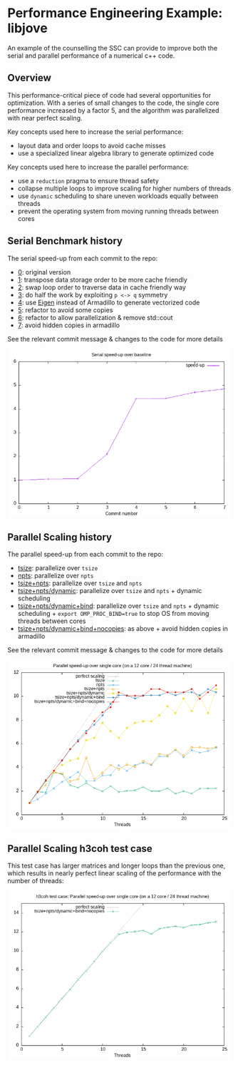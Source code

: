 # Performance Engineering Example: libjove 

An example of the counselling the SSC can provide to improve both the serial and parallel performance of a numerical c++ code.

## Overview

This performance-critical piece of code had several opportunities for optimization. With a series of small changes to the code, the single core performance increased by a factor 5, and the algorithm was parallelized with near perfect scaling.

Key concepts used here to increase the serial performance:

- layout data and order loops to avoid cache misses
- use a specialized linear algebra library to generate optimized code

Key concepts used here to increase the parallel performance:

- use a `reduction` pragma to ensure thread safety
- collapse multiple loops to improve scaling for higher numbers of threads
- use `dynamic` scheduling to share uneven workloads equally between threads
- prevent the operating system from moving running threads between cores

## Serial Benchmark history

The serial speed-up from each commit to the repo:

- [0](https://github.com/ssciwr/jove-performance/commit/9759c71ac1fb5fa8c6ac62954063e9bc4c77bbbf): original version
- [1](https://github.com/ssciwr/jove-performance/commit/216392b86444deba72acabcafc2eaaf9624f68b0): transpose data storage order to be more cache friendly
- [2](https://github.com/ssciwr/jove-performance/commit/e5f2c5e3ccff79c6b1da83e442da79169469048b): swap loop order to traverse data in cache friendly way
- [3](https://github.com/ssciwr/jove-performance/commit/a62bb274b8813d3eee01a2bf0d5fd14d57f7e1b7): do half the work by exploiting `p <-> q` symmetry
- [4](https://github.com/ssciwr/jove-performance/commit/cd65939886b61325daa3afce601ba4f182cbd2b5): use [Eigen](https://eigen.tuxfamily.org) instead of Armadillo to generate vectorized code
- [5](https://github.com/ssciwr/jove-performance/commit/d1d4afe2d11b613e0b6ad7611b893c1dc139fedc): refactor to avoid some copies
- [6](https://github.com/ssciwr/jove-performance/commit/7f6c82b51df597af69e6372e90af6c917cf3c27a): refactor to allow parallelization & remove std::cout
- [7](https://github.com/ssciwr/jove-performance/commit/fe269976754d0953cc2dc3c78741b439b99ceeda): avoid hidden copies in armadillo

See the relevant commit message & changes to the code for more details

![benchmark](benchmarks/benchmark.png)

## Parallel Scaling history

The parallel speed-up from each commit to the repo:

- [tsize](https://github.com/ssciwr/jove-performance/commit/c7411f354d29000b1873b34879918807e2b1462e): parallelize over `tsize`
- [npts](https://github.com/ssciwr/jove-performance/commit/b0e50d49ae245791b63fe7a26b11ad7c0109ecbd): parallelize over `npts`
- [tsize+npts](https://github.com/ssciwr/jove-performance/commit/7f6c82b51df597af69e6372e90af6c917cf3c27a): parallelize over `tsize` and `npts`
- [tsize+npts/dynamic](https://github.com/ssciwr/jove-performance/commit/37efed9c9a05f6db0b11584862fbbd5e9873de3e): parallelize over `tsize` and `npts` + dynamic scheduling
- [tsize+npts/dynamic+bind](https://github.com/ssciwr/jove-performance/commit/ebd7c21a6662b270839c9b71836035ca85836c27): parallelize over `tsize` and `npts` + dynamic scheduling + `export OMP_PROC_BIND=true` to stop OS from moving threads between cores
- [tsize+npts/dynamic+bind+nocopies](https://github.com/ssciwr/jove-performance/commit/fe269976754d0953cc2dc3c78741b439b99ceeda): as above + avoid hidden copies in armadillo

See the relevant commit message & changes to the code for more details

![scaling](benchmarks/scaling.png)

## Parallel Scaling h3coh test case

This test case has larger matrices and longer loops than the previous one, which results in nearly perfect linear scaling of the performance with the number of threads:

![h3coh-scaling](benchmarks/h3coh/scaling.png)
